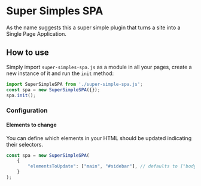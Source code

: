 # Super Simples SPA

As the name suggests this a super simple plugin that turns a site into a Single Page Application.

## How to use
Simply import `super-simples-spa.js` as a module in all your pages, create a new instance of it and run the `init` method:

```js
import SuperSimpleSPA from './super-simple-spa.js';
const spa = new SuperSimpleSPA({});
spa.init();
```

### Configuration
#### Elements to change
You can define which elements in your HTML should be updated indicating their selectors.
```js
const spa = new SuperSimpleSPA(
	{
		"elementsToUpdate": ["main", "#sidebar"], // defaults to ["body"] only
	}
);
```